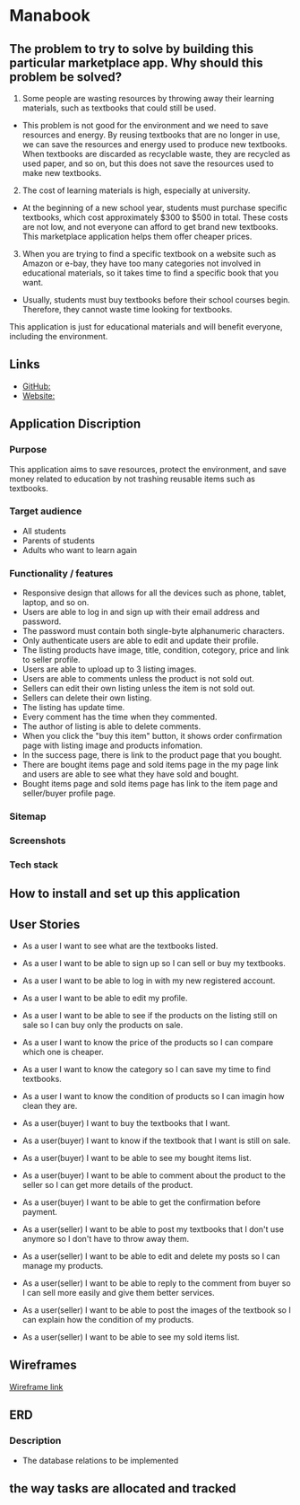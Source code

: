 # Manabook 

## The problem to try to solve by building this particular marketplace app. Why should this problem be solved?
1. Some people are wasting resources by throwing away their learning materials, such as textbooks that could still be used.
- This problem is not good for the environment and we need to save resources and energy. By reusing textbooks that are no longer in use, we can save the resources and energy used to produce new textbooks. When textbooks are discarded as recyclable waste, they are recycled as used paper, and so on, but this does not save the resources used to make new textbooks. 

2. The cost of learning materials is high, especially at university. 
- At the beginning of a new school year, students must purchase specific textbooks, which cost approximately $300 to $500 in total. These costs are not low, and not everyone can afford to get brand new textbooks. 
This marketplace application helps them offer cheaper prices. 

3. When you are trying to find a specific textbook on a website such as Amazon or e-bay, they have too many categories not involved in educational materials, so it takes time to find a specific book that you want.
- Usually, students must buy textbooks before their school courses begin. Therefore, they cannot waste time looking for textbooks.

This application is just for educational materials and will benefit everyone, including the environment.

## Links
- [GitHub:](https://github.com/YPYT/manabook.git)
- [Website:](https://manabook-official.herokuapp.com/)


## Application Discription

### Purpose
This application aims to save resources, protect the environment, and save money related to education by not trashing reusable items such as textbooks.

### Target audience
- All students
- Parents of students
- Adults who want to learn again

### Functionality / features
- Responsive design that allows for all the devices such as phone, tablet, laptop, and so on.
- Users are able to log in and sign up with their email address and password.
- The password must contain both single-byte alphanumeric characters.
- Only authenticate users are able to edit and update their profile.
- The listing products have image, title, condition, cotegory, price and link to seller profile.
- Users are able to upload up to 3 listing images.
- Users are able to comments unless the product is not sold out.
- Sellers can edit their own listing unless the item is not sold out.
- Sellers can delete their own listing.
- The listing has update time.
- Every comment has the time when they commented.
- The author of listing is able to delete comments.
- When you click the "buy this item" button, it shows order confirmation page with listing image and products infomation.
- In the success page, there is link to the product page that you bought.
- There are bought items page and sold items page in the my page link and users are able to see what they have sold and bought.
- Bought items page and sold items page has link to the item page and seller/buyer profile page.

### Sitemap


### Screenshots

### Tech stack

## How to install and set up this application


## User Stories
- As a user I want to see what are the textbooks listed.
- As a user I want to be able to sign up so I can sell or buy my textbooks.
- As a user I want to be able to log in with my new registered account.
- As a user I want to be able to edit my profile.
- As a user I want to be able to see if the products on the listing still on sale so I can buy only the products on sale.
- As a user I want to know the price of the products so I can compare which one is cheaper.
- As a user I want to know the category so I can save my time to find textbooks.
- As a user I want to know the condition of products so I can imagin how clean they are.

- As a user(buyer) I want to buy the textbooks that I want.
- As a user(buyer) I want to know if the textbook that I want is still on sale.
- As a user(buyer) I want to be able to see my bought items list.
- As a user(buyer) I want to be able to comment about the product to the seller so I can get more details of the product.
- As a user(buyer) I want to be able to get the confirmation before payment.

- As a user(seller) I want to be able to post my textbooks that I don't use anymore so I don't have to throw away them.
- As a user(seller) I want to be able to edit and delete my posts so I can manage my products.
- As a user(seller) I want to be able to reply to the comment from buyer so I can sell more easily and give them better services.
- As a user(seller) I want to be able to post the images of the textbook so I can explain how the condition of my products.
- As a user(seller) I want to be able to see my sold items list.


## Wireframes
[Wireframe link](https://whimsical.com/wireframe-Y2jjriauAbDShVJL4N4kwX)

## ERD

### Description
-  The database relations to be implemented


## the way tasks are allocated and tracked
